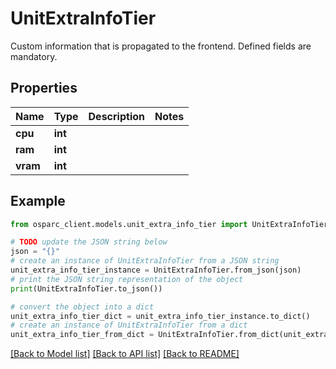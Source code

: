 # UnitExtraInfoTier

Custom information that is propagated to the frontend. Defined fields are mandatory.

## Properties

Name | Type | Description | Notes
------------ | ------------- | ------------- | -------------
**cpu** | **int** |  | 
**ram** | **int** |  | 
**vram** | **int** |  | 

## Example

```python
from osparc_client.models.unit_extra_info_tier import UnitExtraInfoTier

# TODO update the JSON string below
json = "{}"
# create an instance of UnitExtraInfoTier from a JSON string
unit_extra_info_tier_instance = UnitExtraInfoTier.from_json(json)
# print the JSON string representation of the object
print(UnitExtraInfoTier.to_json())

# convert the object into a dict
unit_extra_info_tier_dict = unit_extra_info_tier_instance.to_dict()
# create an instance of UnitExtraInfoTier from a dict
unit_extra_info_tier_from_dict = UnitExtraInfoTier.from_dict(unit_extra_info_tier_dict)
```
[[Back to Model list]](../README.md#documentation-for-models) [[Back to API list]](../README.md#documentation-for-api-endpoints) [[Back to README]](../README.md)


